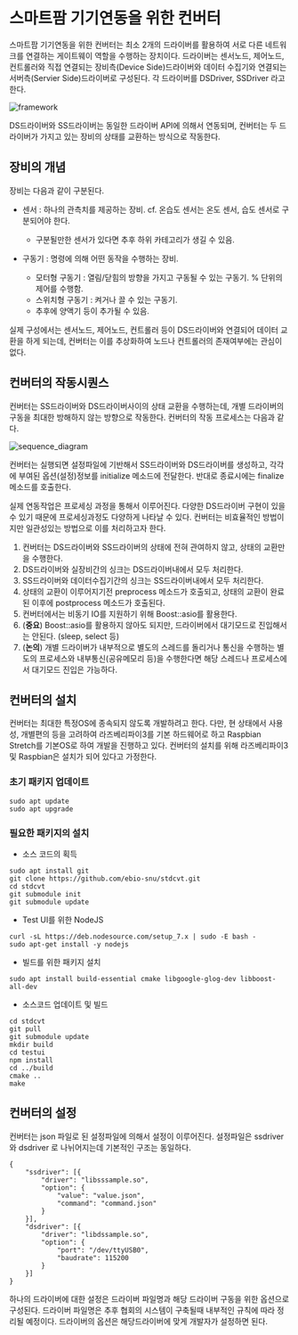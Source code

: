 
# 스마트팜 기기연동을 위한 컨버터

스마트팜 기기연동을 위한 컨버터는 최소 2개의 드라이버를 활용하여 서로 다른 네트워크를 연결하는 게이트웨이 역할을 수행하는 장치이다. 드라이버는 센서노드, 제어노드, 컨트롤러와 직접 연결되는 장비측(Device Side)드라이버와 데이터 수집기와 연결되는 서버측(Servier Side)드라이버로 구성된다. 각 드라이버를 DSDriver, SSDriver 라고 한다.

![framework](images/converter_framework.png)

DS드라이버와 SS드라이버는 동일한 드라이버 API에 의해서 연동되며, 컨버터는 두 드라이버가 가지고 있는 장비의 상태를 교환하는 방식으로 작동한다.

## 장비의 개념

장비는 다음과 같이 구분된다.
* 센서 : 하나의 관측치를 제공하는 장비. cf. 온습도 센서는 온도 센서, 습도 센서로 구분되어야 한다.
  - 구분될만한 센서가 있다면 추후 하위 카테고리가 생길 수 있음.

* 구동기 : 명령에 의해 어떤 동작을 수행하는 장비.
  - 모터형 구동기 : 열림/닫힘의 방향을 가지고 구동될 수 있는 구동기. % 단위의 제어를 수행함.
  - 스위치형 구동기 : 켜거나 끌 수 있는 구동기.
  - 추후에 양액기 등이 추가될 수 있음.

실제 구성에서는 센서노드, 제어노드, 컨트롤러 등이 DS드라이버와 연결되어 데이터 교환을 하게 되는데, 컨버터는 이를 추상화하여 노드나 컨트롤러의 존재여부에는 관심이 없다.

## 컨버터의 작동시퀀스
컨버터는 SS드라이버와 DS드라이버사이의 상태 교환을 수행하는데, 개별 드라이버의 구동을 최대한 방해하지 않는 방향으로 작동한다. 컨버터의 작동 프로세스는 다음과 같다.

![sequence_diagram](images/converter_sequence.png)

컨버터는 실행되면 설정파일에 기반해서 SS드라이버와 DS드라이버를 생성하고, 각각에 부여된 옵션(설정)정보를 initialize 메소드에 전달한다. 반대로 종료시에는 finalize 메소드를 호출한다.  

실제 연동작업은 프로세싱 과정을 통해서 이루어진다. 다양한 DS드라이버 구현이 있을 수 있기 때문에 프로세싱과정도 다양하게 나타날 수 있다. 컨버터는 비효율적인 방법이지만 일관성있는 방법으로 이를 처리하고자 한다.

1. 컨버터는 DS드라이버와 SS드라이버의 상태에 전혀 관여하지 않고, 상태의 교환만을 수행한다.
1. DS드라이버와 실장비간의 싱크는 DS드라이버내에서 모두 처리한다.
1. SS드라이버와 데이터수집기간의 싱크는 SS드라이버내에서 모두 처리한다.
1. 상태의 교환이 이루어지기전 preprocess 메소드가 호출되고, 상태의 교환이 완료된 이후에 postprocess 메소드가 호출된다.
1. 컨버터에서는 비동기 IO를 지원하기 위해 Boost::asio를 활용한다.
1. (**중요**) Boost::asio를 활용하지 않아도 되지만, 드라이버에서 대기모드로 진입해서는 안된다. (sleep, select 등) 
1. (**논의**) 개별 드라이버가 내부적으로 별도의 스레드를 돌리거나 통신을 수행하는 별도의 프로세스와 내부통신(공유메모리 등)을 수행한다면 해당 스레드나 프로세스에서 대기모드 진입은 가능하다.

## 컨버터의 설치

컨버터는 최대한 특정OS에 종속되지 않도록 개발하려고 한다. 다만, 현 상태에서 사용성, 개별편의 등을 고려하여 라즈베리파이3를 기본 하드웨어로 하고 Raspbian Stretch를 기본OS로 하여 개발을 진행하고 있다. 컨버터의 설치를 위해 라즈베리파이3 및 Raspbian은 설치가 되어 있다고 가정한다.

### 초기 패키지 업데이트
```
sudo apt update
sudo apt upgrade
```

### 필요한 패키지의 설치
* 소스 코드의 획득
```
sudo apt install git
git clone https://github.com/ebio-snu/stdcvt.git
cd stdcvt
git submodule init
git submodule update
```

* Test UI를 위한 NodeJS
```
curl -sL https://deb.nodesource.com/setup_7.x | sudo -E bash -
sudo apt-get install -y nodejs
```

* 빌드를 위한 패키지 설치
```
sudo apt install build-essential cmake libgoogle-glog-dev libboost-all-dev 
```

* 소스코드 업데이트 및 빌드
```
cd stdcvt
git pull
git submodule update
mkdir build
cd testui
npm install
cd ../build
cmake ..
make
```

## 컨버터의 설정

컨버터는 json 파일로 된 설정파일에 의해서 설정이 이루어진다. 설정파일은 ssdriver 와 dsdriver 로 나뉘어지는데 기본적인 구조는 동일하다.

```
{ 
    "ssdriver": [{
        "driver": "libsssample.so",
        "option": {
            "value": "value.json",
            "command": "command.json"
        }
    }],
    "dsdriver": [{
        "driver": "libdssample.so",
        "option": {
            "port": "/dev/ttyUSB0",
            "baudrate": 115200
        }
    }]
}
```

하나의 드라이버에 대한 설정은 드라이버 파일명과 해당 드라이버 구동을 위한 옵션으로 구성된다. 드라이버 파일명은 추후 협회의 시스템이 구축될때 내부적인 규칙에 따라 정리될 예정이다. 드라이버의 옵션은 해당드라이버에 맞게 개발자가 설정하면 된다.


